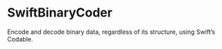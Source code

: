 # SwiftBinaryCoder
Encode and decode binary data, regardless of its structure, using Swift’s Codable.
